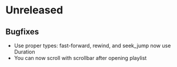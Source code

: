 # Unreleased

## Bugfixes
- Use proper types: fast-forward, rewind, and seek_jump now use Duration
- You can now scroll with scrollbar after opening playlist
